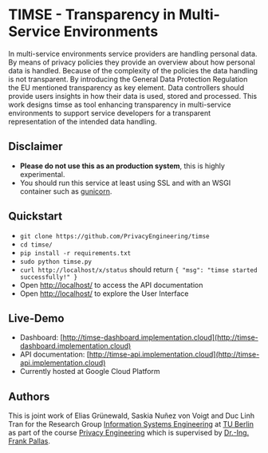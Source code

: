 # TIMSE - Transparency in Multi-Service Environments
In multi-service environments service providers are handling personal data. By means of privacy policies they provide an overview about how personal data is handled. Because of the complexity of the policies the data handling is not transparent. By introducing the General Data Protection Regulation the EU mentioned transparency as key element. Data controllers should provide users insights in how their data is used, stored and processed. This work designs timse as tool enhancing transparency in multi-service environments to support service developers for a transparent representation of the intended data handling.

## Disclaimer
- **Please do not use this as an production system**, this is highly experimental.
- You should run this service at least using SSL and with an WSGI container such as [gunicorn](http://flask.pocoo.org/docs/1.0/deploying/wsgi-standalone/#gunicorn).

## Quickstart
- `git clone https://github.com/PrivacyEngineering/timse`
- `cd timse/`
- `pip install -r requirements.txt`
- `sudo python timse.py`
- `curl http://localhost/x/status` should return `{
    "msg": "timse started successfully!"
}`
- Open [http://localhost/](http://localhost/) to access the API documentation
- Open [http://localhost/](http://localhost/Dashboard) to explore the User Interface

## Live-Demo
- Dashboard: [http://timse-dashboard.implementation.cloud](http://timse-dashboard.implementation.cloud)
- API documentation: [http://timse-api.implementation.cloud](http://timse-api.implementation.cloud)
- Currently hosted at Google Cloud Platform

## Authors
This is joint work of Elias Grünewald, Saskia Nuñez von Voigt and Duc Linh Tran for the Research Group [Information Systems Engineering](https://www.ise.tu-berlin.de) at [TU Berlin](https://tu-berlin.de) as part of the course [Privacy Engineering](https://www.ise.tu-berlin.de/menue/lehre/module/privacy_engineering/) which is supervised by [Dr.-Ing. Frank Pallas](https://www.ise.tu-berlin.de/menue/team/dr_ing_frank_pallas/).
